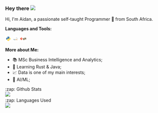 ### Hey there <img src="https://media.giphy.com/media/hvRJCLFzcasrR4ia7z/giphy.gif" width="25px">

Hi, I'm Aidan, a passionate self-taught Programmer 🚀 from South Africa.

**Languages and Tools:**  

<code><img height="20" src="https://raw.githubusercontent.com/github/explore/80688e429a7d4ef2fca1e82350fe8e3517d3494d/topics/python/python.png"></code>
<code><img height="20" src="https://raw.githubusercontent.com/github/explore/80688e429a7d4ef2fca1e82350fe8e3517d3494d/topics/mysql/mysql.png"></code>
<code><img height="20" src="https://raw.githubusercontent.com/github/explore/80688e429a7d4ef2fca1e82350fe8e3517d3494d/topics/git/git.png"></code>

**More about Me:**

- 📚 MSc Business Intelligence and Analytics;
- 📘 Learning Rust & Java;
- 📈 Data is one of my main interests;
- 🤖 AI/ML;


<summary>:zap: Github Stats</summary>
<img src="https://github-readme-stats.vercel.app/api?username=Turtle24&theme=react&show_icons=true">

<summary>:zap: Languages Used</summary>
<img src="https://github-readme-stats.vercel.app/api/top-langs/?username=Turtle24&layout=compact&theme=react">
